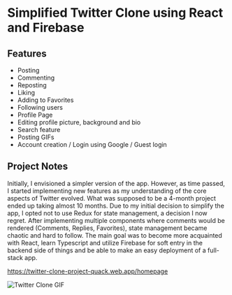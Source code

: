 # Simplified Twitter Clone using React and Firebase

## Features

- Posting
- Commenting
- Reposting
- Liking
- Adding to Favorites
- Following users
- Profile Page 
- Editing profile picture, background and bio
- Search feature
- Posting GIFs
- Account creation / Login using Google / Guest login

## Project Notes

Initially, I envisioned a simpler version of the app. However, as time passed, I started implementing new features as my understanding of the core aspects of Twitter evolved. What was supposed to be a 4-month project ended up taking almost 10 months. Due to my initial decision to simplify the app, I opted not to use Redux for state management, a decision I now regret. After implementing multiple components where comments would be rendered (Comments, Replies, Favorites), state management became chaotic and hard to follow. The main goal was to become more acquainted with React, learn Typescript and utilize Firebase for soft entry in the backend side of things and be able to make an easy deployment of a full-stack app.

https://twitter-clone-project-quack.web.app/homepage


![Twitter Clone GIF](./src/img/twitter-clone-rec2.gif)
